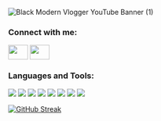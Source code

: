 

![Black Modern Vlogger YouTube Banner (1)](https://github.com/DuhaDahamsheh/DuhaDahamsheh/assets/136118579/7ebf0fef-07ec-4cdd-8003-ca3758826475)


<h3 align="left">Connect with me:</h3>
<p align="left">
<a href="https://www.linkedin.com/in/duhadahamsheh/" target="blank"><img align="center" src="https://cdn.jsdelivr.net/npm/simple-icons@3.0.1/icons/linkedin.svg" alt="" height="30" width="40" /></a>
  <a href="duhadahamsheh@gmail.com" target="blank"><img align="center" src="https://img.shields.io/badge/Gmail-D14836?style=for-the-badge&logo=gmail&logoColor=white" alt="" height="30" width="40" /></a>
</p>

<h3 align="left">Languages and Tools:</h3>
<p align="left">
<img src="https://img.shields.io/badge/Node%20js-339933?style=for-the-badge&logo=nodedotjs&logoColor=white" />
  <img src="https://img.shields.io/badge/npm-CB3837?style=for-the-badge&logo=npm&logoColor=white" />
  <img src="https://img.shields.io/badge/Bootstrap-563D7C?style=for-the-badge&logo=bootstrap&logoColor=white" />
  <img src="https://img.shields.io/badge/Postman-FF6C37?style=for-the-badge&logo=Postman&logoColor=white" />
  <img src="https://img.shields.io/badge/React-20232A?style=for-the-badge&logo=react&logoColor=61DAFB" />
  <img src="https://img.shields.io/badge/CSS3-1572B6?style=for-the-badge&logo=css3&logoColor=white" />
  <img src="https://img.shields.io/badge/HTML5-E34F26?style=for-the-badge&logo=html5&logoColor=white" />
  <img src="https://img.shields.io/badge/JavaScript-323330?style=for-the-badge&logo=javascript&logoColor=F7DF1E" />
  </p>

[![GitHub Streak](https://github-readme-streak-stats.herokuapp.com/?user=DuhaDahamsheh)](https://git.io/streak-stats)  
